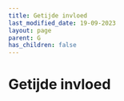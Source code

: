 ```yaml
---
title: Getijde invloed
last_modified_date: 19-09-2023
layout: page
parent: G
has_children: false
---
```


Getijde invloed
===============

